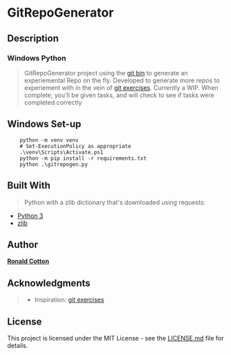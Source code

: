 # GitRepoGenerator

## Description

### Windows Python

> GitRepoGenerator project using the [git bin](https://git-scm.com/downloads) to generate an experiemental Repo on the fly. Developed to generate more repos to experiement with in the vein of [git exercises](https://gitexercises.fracz.com/). Currently a WIP.  When complete, you'll be given tasks, and will check to see if tasks were completed correctly 

## Windows Set-up

 ```
     python -m venv venv
     # Set-ExecutionPolicy as appropriate
     .\venv\Scripts\Activate.ps1
     python -m pip install -r requirements.txt
     python .\gitrepogen.py
  ```

## Built With 

>Python with a zlib dictionary that's downloaded using requests:

- [Python 3](https://docs.python.org/3/)
- [zlib](https://docs.python.org/3/library/zlib.html)


## Author

**[Ronald Cotton](https://github.com/ronaldcotton/)**

## Acknowledgments

>- Inspiration: [git exercises](https://gitexercises.fracz.com/)

## License

This project is licensed under the MIT License - see the [LICENSE.md](LICENSE.md) file for details.
